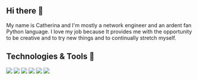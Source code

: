 Hi there 👋
-----------

My name is Catherina and I'm mostly a network engineer and an ardent fan Python language. I love my job because It provides me with the opportunity to be creative and to try new things and to continually stretch myself.


Technologies & Tools 🔧 
-----------

![](https://img.shields.io/badge/OS-Linux-informational?style=flat&logo=linux&logoColor=white&color=success)
![](https://img.shields.io/badge/OS-Apple-informational?style=flat&logo=apple&logoColor=white&color=success)
![](https://img.shields.io/badge/Code-Python-informational?style=flat&logo=python&logoColor=white&color=success)
![](https://img.shields.io/badge/Shell-Bash-informational?style=flat&logo=gnu-bash&logoColor=white&color=success)
![](https://img.shields.io/badge/Device-Cisco-informational?style=flat&logo=cisco&logoColor=white&color=success)
![](https://img.shields.io/badge/Device-Juniper-informational?style=flat&logo=talend&logoColor=white&color=success)


<!--
**kittychka/kittychka** is a ✨ _special_ ✨ repository because its `README.md` (this file) appears on your GitHub profile.

Here are some ideas to get you started:

- 🔭 I’m currently working on ...
- 🌱 I’m currently learning ...
- 👯 I’m looking to collaborate on ...
- 🤔 I’m looking for help with ...
- 💬 Ask me about ...
- 📫 How to reach me: ...
- 😄 Pronouns: ...
- ⚡ Fun fact: ...
-->
